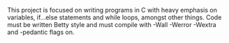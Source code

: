 This project is focused on writing programs in C with heavy emphasis on variables, if...else statements and while loops, amongst other things. Code must be written Betty style and must compile with -Wall -Werror -Wextra and -pedantic flags on.    